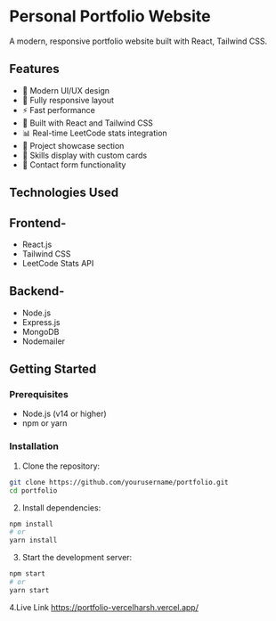 # Personal Portfolio Website

A modern, responsive portfolio website built with React, Tailwind CSS.


## Features

- 🎨 Modern UI/UX design
- 📱 Fully responsive layout
- ⚡ Fast performance
- 🔧 Built with React and Tailwind CSS
- 📊 Real-time LeetCode stats integration
- 💼 Project showcase section
- 🎯 Skills display with custom cards
- 📝 Contact form functionality

## Technologies Used
## Frontend-
- React.js
- Tailwind CSS
- LeetCode Stats API
## Backend-
- Node.js
- Express.js
- MongoDB
- Nodemailer

## Getting Started

### Prerequisites

- Node.js (v14 or higher)
- npm or yarn

### Installation

1. Clone the repository:
```bash
git clone https://github.com/yourusername/portfolio.git
cd portfolio
```

2. Install dependencies:
```bash
npm install
# or
yarn install
```

3. Start the development server:
```bash
npm start
# or
yarn start
```
4.Live Link https://portfolio-vercelharsh.vercel.app/
